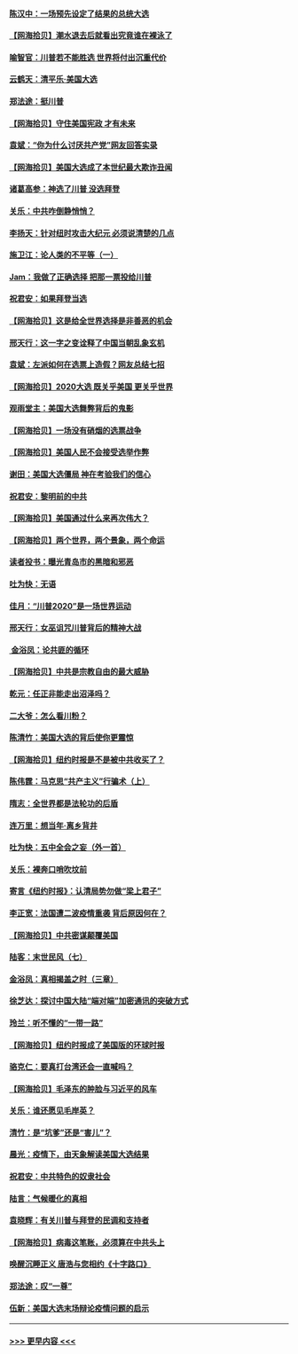 #### [陈汉中：一场预先设定了结果的总统大选](../pages/nsc993/n12543564.md?t=11121702) 
#### [【网海拾贝】潮水退去后就看出究竟谁在裸泳了](../pages/nsc993/n12543321.md?t=11121702) 
#### [喻智官：川普若不能胜选 世界将付出沉重代价](../pages/nsc993/n12541352.md?t=11121702) 
#### [云鹤天：清平乐‧美国大选](../pages/nsc993/n12540916.md?t=11121702) 
#### [郑法途：挺川普](../pages/nsc993/n12540898.md?t=11121702) 
#### [【网海拾贝】守住美国宪政 才有未来](../pages/nsc993/n12540423.md?t=11121702) 
#### [袁斌：“你为什么讨厌共产党”网友回答实录](../pages/nsc993/n12540208.md?t=11121702) 
#### [【网海拾贝】美国大选成了本世纪最大欺诈丑闻](../pages/nsc993/n12538029.md?t=11121702) 
#### [诸葛高参：神选了川普 没选拜登](../pages/nsc993/n12537664.md?t=11121702) 
#### [关乐：中共咋倒静悄悄？](../pages/nsc993/n12537615.md?t=11121702) 
#### [李扬天：针对纽时攻击大纪元 必须说清楚的几点](../pages/nsc993/n12536001.md?t=11121702) 
#### [施卫江：论人类的不平等（一）](../pages/nsc993/n12535700.md?t=11121702) 
#### [Jam：我做了正确选择 把那一票投给川普](../pages/nsc993/n12535743.md?t=11121702) 
#### [祝君安：如果拜登当选](../pages/nsc993/n12535726.md?t=11121702) 
#### [【网海拾贝】这是给全世界选择是非善恶的机会](../pages/nsc993/n12535061.md?t=11121702) 
#### [邢天行：这一字之变诠释了中国当朝乱象玄机](../pages/nsc993/n12533446.md?t=11121702) 
#### [袁斌：左派如何在选票上造假？网友总结七招](../pages/nsc993/n12533180.md?t=11121702) 
#### [【网海拾贝】2020大选 既关乎美国 更关乎世界](../pages/nsc993/n12533161.md?t=11121702) 
#### [观雨堂主：美国大选舞弊背后的鬼影](../pages/nsc993/n12533153.md?t=11121702) 
#### [【网海拾贝】一场没有硝烟的选票战争](../pages/nsc993/n12531883.md?t=11121702) 
#### [【网海拾贝】美国人民不会接受选举作弊](../pages/nsc993/n12528850.md?t=11121702) 
#### [谢田：美国大选僵局 神在考验我们的信心](../pages/nsc993/n12527932.md?t=11121702) 
#### [祝君安：黎明前的中共](../pages/nsc993/n12524071.md?t=11121702) 
#### [【网海拾贝】美国通过什么来再次伟大？](../pages/nsc993/n12523844.md?t=11121702) 
#### [【网海拾贝】两个世界，两个景象，两个命运](../pages/nsc993/n12521419.md?t=11121702) 
#### [读者投书：曝光青岛市的黑暗和邪恶](../pages/nsc993/n12520988.md?t=11121702) 
#### [吐为快：无语](../pages/nsc993/n12518588.md?t=11121702) 
#### [佳月：“川普2020”是一场世界运动](../pages/nsc993/n12518581.md?t=11121702) 
#### [邢天行：女巫诅咒川普背后的精神大战](../pages/nsc993/n12517257.md?t=11121702) 
#### [ 金浴凤：论共匪的循环](../pages/nsc993/n12517133.md?t=11121702) 
#### [【网海拾贝】中共是宗教自由的最大威胁](../pages/nsc993/n12516879.md?t=11121702) 
#### [乾元：任正非能走出沼泽吗？](../pages/nsc993/n12515831.md?t=11121702) 
#### [二大爷：怎么看川粉？](../pages/nsc993/n12515820.md?t=11121702) 
#### [陈清竹：美国大选的背后使你更震惊](../pages/nsc993/n12515589.md?t=11121702) 
#### [【网海拾贝】纽约时报是不是被中共收买了？](../pages/nsc993/n12515122.md?t=11121702) 
#### [陈伟霆：马克思“共产主义”行骗术（上）](../pages/nsc993/n12510217.md?t=11121702) 
#### [隋志：全世界都是法轮功的后盾](../pages/nsc993/n12510636.md?t=11121702) 
#### [连万里：想当年‧离乡背井](../pages/nsc993/n12510623.md?t=11121702) 
#### [吐为快：五中全会之妄（外一首）](../pages/nsc993/n12510470.md?t=11121702) 
#### [关乐：裸奔口哨吹坟前](../pages/nsc993/n12510403.md?t=11121702) 
#### [寄言《纽约时报》：认清局势勿做“梁上君子”](../pages/nsc993/n12510042.md?t=11121702) 
#### [李正宽：法国遭二波疫情重袭 背后原因何在？](../pages/nsc993/n12509971.md?t=11121702) 
#### [【网海拾贝】中共密谋颠覆美国](../pages/nsc993/n12509816.md?t=11121702) 
#### [陆客：末世民风（七）](../pages/nsc993/n12507822.md?t=11121702) 
#### [金浴凤：真相揭盖之时（三章）](../pages/nsc993/n12507804.md?t=11121702) 
#### [徐芝达：探讨中国大陆“端对端”加密通讯的突破方式](../pages/nsc993/n12507682.md?t=11121702) 
#### [玲兰：听不懂的“一带一路”](../pages/nsc993/n12507669.md?t=11121702) 
#### [【网海拾贝】纽约时报成了美国版的环球时报](../pages/nsc993/n12507053.md?t=11121702) 
#### [骆克仁：要真打台湾还会一直喊吗？](../pages/nsc993/n12506843.md?t=11121702) 
#### [【网海拾贝】毛泽东的肿脸与习近平的风车](../pages/nsc993/n12504537.md?t=11121702) 
#### [关乐：谁还愿见毛岸英？](../pages/nsc993/n12503866.md?t=11121702) 
#### [清竹：是“坑爹”还是“害儿”？](../pages/nsc993/n12503034.md?t=11121702) 
#### [晨光：疫情下，由天象解读美国大选结果](../pages/nsc993/n12502536.md?t=11121702) 
#### [祝君安：中共特色的奴隶社会](../pages/nsc993/n12501529.md?t=11121702) 
#### [陆言：气候暖化的真相](../pages/nsc993/n12501183.md?t=11121702) 
#### [袁晓辉：有关川普与拜登的民调和支持者](../pages/nsc993/n12500433.md?t=11121702) 
#### [【网海拾贝】病毒这笔账，必须算在中共头上](../pages/nsc993/n12500320.md?t=11121702) 
#### [唤醒沉睡正义 唐浩与您相约《十字路口》](../pages/nsc993/n12497980.md?t=11121702) 
#### [郑法途：叹“一尊”](../pages/nsc993/n12498837.md?t=11121702) 
#### [伍新：美国大选末场辩论疫情问题的启示](../pages/nsc993/n12498829.md?t=11121702) 

----
#### [ >>> 更早内容 <<< ](../indexes/nsc993-earlier.md)
